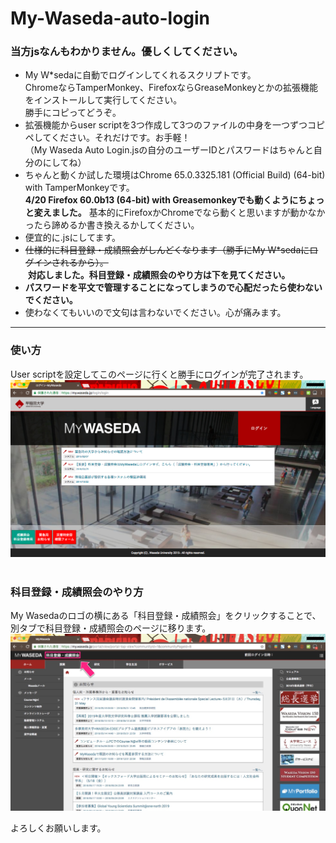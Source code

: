 # My-Waseda-auto-login

### 当方jsなんもわかりません。優しくしてください。

* My W*sedaに自動でログインしてくれるスクリプトです。<br>
ChromeならTamperMonkey、FirefoxならGreaseMonkeyとかの拡張機能をインストールして実行してください。  
勝手にコピってどうぞ。
* 拡張機能からuser scriptを3つ作成して3つのファイルの中身を一つずつコピペしてください。それだけです。お手軽！<br>
（My Waseda Auto Login.jsの自分のユーザーIDとパスワードはちゃんと自分のにしてね）
* ちゃんと動くか試した環境はChrome 65.0.3325.181 (Official Build) (64-bit) with TamperMonkeyです。  
**4/20 Firefox 60.0b13 (64-bit) with Greasemonkeyでも動くようにちょっと変えました。** 
基本的にFirefoxかChromeでなら動くと思いますが動かなかったら諦めるか書き換えるかしてください。  
* 便宜的に.jsにしてます。
* ~~仕様的に科目登録・成績照会がしんどくなります（勝手にMy W*sedaにログインされるから）。~~<br>
 **対応しました。科目登録・成績照会のやり方は下を見てください。**
  <br>
* **パスワードを平文で管理することになってしまうので心配だったら使わないでください。**
* 使わなくてもいいので文句は言わないでください。心が痛みます。

----

### 使い方

User scriptを設定してこのページに行くと勝手にログインが完了されます。
![まじでむり](https://github.com/aosa4054/My-Waseda-auto-login/blob/master/images/login.jpg)
<br>
<br>

### 科目登録・成績照会のやり方

My Wasedaのロゴの横にある「科目登録・成績照会」をクリックすることで、別タブで科目登録・成績照会のページに移ります。
![ほんまむり](https://github.com/aosa4054/My-Waseda-auto-login/blob/master/images/mywaseda_top.jpg)  
  
よろしくお願いします。
